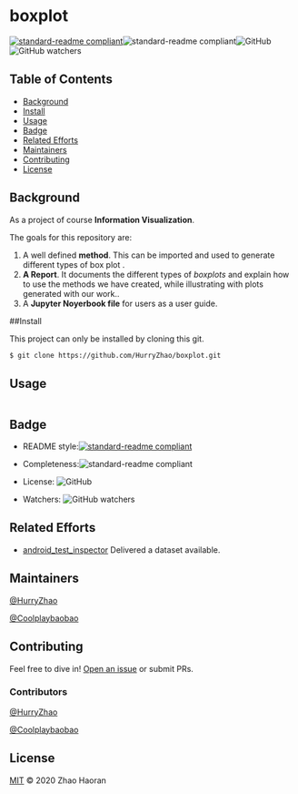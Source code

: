 # boxplot

[![standard-readme compliant](https://img.shields.io/badge/readme%20style-standard-brightgreen.svg?style=flat-square)](https://github.com/RichardLitt/standard-readme)![standard-readme compliant](https://img.shields.io/badge/complete-100%25-green)![GitHub](https://img.shields.io/github/license/HurryZhao/boxplot)![GitHub watchers](https://img.shields.io/github/watchers/HurryZhao/boxplot?style=social)

## Table of Contents

- [Background](#background)
- [Install](#install)
- [Usage](#usage)
- [Badge](#badge)
- [Related Efforts](#related-efforts)
- [Maintainers](#maintainers)
- [Contributing](#contributing)
- [License](#license)

## Background

As a project of course **Information Visualization**.

The goals for this repository are:

1. A well defined **method**. This can be imported and used to generate different types of box plot .
2. **A Report**. It documents the different types of *boxplots* and explain how to use the methods we have created, while illustrating with plots generated with our work..
3. A **Jupyter Noyerbook file** for users as a user guide.

##Install

This project can only be installed by cloning this git.

```sh
$ git clone https://github.com/HurryZhao/boxplot.git
```

## Usage

```sh


```

## Badge



- README style:[![standard-readme compliant](https://img.shields.io/badge/readme%20style-standard-brightgreen.svg?style=flat-square)](https://github.com/RichardLitt/standard-readme)

- Completeness:![standard-readme compliant](https://img.shields.io/badge/complete-100%25-green)

- License: ![GitHub](https://img.shields.io/github/license/HurryZhao/boxplot)

- Watchers: ![GitHub watchers](https://img.shields.io/github/watchers/HurryZhao/boxplot?style=social)

## Related Efforts

- [android_test_inspector](https://github.com/luiscruz/android_test_inspector) Delivered a dataset available.

## Maintainers

[@HurryZhao](https://github.com/HurryZhao)

[@Coolplaybaobao](https://github.com/Coolplaybaobao)

## Contributing

Feel free to dive in! [Open an issue](https://github.com/HurryZhao/boxplot/issues) or submit PRs.

### Contributors

[@HurryZhao](https://github.com/HurryZhao)

[@Coolplaybaobao](https://github.com/Coolplaybaobao)

## License

[MIT](LICENSE) © 2020 Zhao Haoran